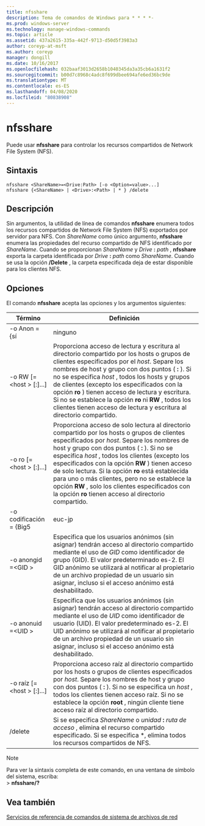 ```yaml
---
title: nfsshare
description: Tema de comandos de Windows para * * * *-
ms.prod: windows-server
ms.technology: manage-windows-commands
ms.topic: article
ms.assetid: 437a2615-335a-442f-9713-d50d5f3983a3
author: coreyp-at-msft
ms.author: coreyp
manager: dongill
ms.date: 10/16/2017
ms.openlocfilehash: 032baaf3013d2658b1040345da3a35cb6a1631f2
ms.sourcegitcommit: b00d7c8968c4adc8f699dbee694afe6ed36bc9de
ms.translationtype: MT
ms.contentlocale: es-ES
ms.lasthandoff: 04/08/2020
ms.locfileid: "80838908"
---
```

# <a name="nfsshare"></a>nfsshare



Puede usar **nfsshare** para controlar los recursos compartidos de Network File System (NFS).

## <a name="syntax"></a>Sintaxis

```
nfsshare <ShareName>=<Drive:Path> [-o <Option=value>...]
nfsshare {<ShareName> | <Drive>:<Path> | * } /delete
```

## <a name="description"></a>Descripción

Sin argumentos, la utilidad de línea de comandos **nfsshare** enumera todos los recursos compartidos de Network File System (NFS) exportados por servidor para NFS. Con *ShareName* como único argumento, **nfsshare** enumera las propiedades del recurso compartido de NFS identificado por *ShareName*. Cuando se proporcionan *ShareName* y <em>Drive</em> **:** <em>path</em> , **nfsshare** exporta la carpeta identificada por <em>Drive</em> **:** <em>path</em> como *ShareName*. Cuando se usa la opción **/Delete** , la carpeta especificada deja de estar disponible para los clientes NFS.

## <a name="options"></a>Opciones

El comando **nfsshare** acepta las opciones y los argumentos siguientes:


|             Término              |                                                                                                                                                                                                                      Definición                                                                                                                                                                                                                       |
|-------------------------------|-------------------------------------------------------------------------------------------------------------------------------------------------------------------------------------------------------------------------------------------------------------------------------------------------------------------------------------------------------------------------------------------------------------------------------------------------------|
|         -o Anon = {sí          |                                                                                                                                                                                                                          ninguno                                                                                                                                                                                                                          |
|  -o RW [=\<host > [:<Host>]...]  |                       Proporciona acceso de lectura y escritura al directorio compartido por los hosts o grupos de clientes especificados por el *host*. Separe los nombres de host y grupo con dos puntos ( **:** ). Si no se especifica *host* , todos los hosts y grupos de clientes (excepto los especificados con la opción **ro** ) tienen acceso de lectura y escritura. Si no se establece la opción **ro** ni **RW** , todos los clientes tienen acceso de lectura y escritura al directorio compartido.                       |
|  -o ro [=\<host > [:<Host>]...]  | Proporciona acceso de solo lectura al directorio compartido por los hosts o grupos de clientes especificados por *host*. Separe los nombres de host y grupo con dos puntos ( **:** ). Si no se especifica *host* , todos los clientes (excepto los especificados con la opción **RW** ) tienen acceso de solo lectura. Si la opción **ro** está establecida para uno o más clientes, pero no se establece la opción **RW** , solo los clientes especificados con la opción **ro** tienen acceso al directorio compartido. |
|       -o codificación = {Big5       |                                                                                                                                                                                                                        euc-jp                                                                                                                                                                                                                         |
|       -o anongid =\<GID >       |                                                                                     Especifica que los usuarios anónimos (sin asignar) tendrán acceso al directorio compartido mediante el uso de *GID* como identificador de grupo (GID). El valor predeterminado es-2. El GID anónimo se utilizará al notificar al propietario de un archivo propiedad de un usuario sin asignar, incluso si el acceso anónimo está deshabilitado.                                                                                      |
|      -o anonuid =\<UID >       |                                                                                      Especifica que los usuarios anónimos (sin asignar) tendrán acceso al directorio compartido mediante el uso de *UID* como identificador de usuario (UID). El valor predeterminado es-2. El UID anónimo se utilizará al notificar al propietario de un archivo propiedad de un usuario sin asignar, incluso si el acceso anónimo está deshabilitado.                                                                                      |
| -o raíz [=\<host > [:<Host>]...] |                                                                         Proporciona acceso raíz al directorio compartido por los hosts o grupos de clientes especificados por *host*. Separe los nombres de host y grupo con dos puntos ( **:** ). Si no se especifica un *host* , todos los clientes tienen acceso raíz. Si no se establece la opción **root** , ningún cliente tiene acceso raíz al directorio compartido.                                                                         |
|            /delete            |                                                                                                                                                       Si se especifica *ShareName* o <em>unidad</em> **:** <em>ruta de acceso</em> , elimina el recurso compartido especificado. Si se especifica \*, elimina todos los recursos compartidos de NFS.                                                                                                                                                       |

> [!NOTE]
> Para ver la sintaxis completa de este comando, en una ventana de símbolo del sistema, escriba:</br>> **nfsshare/?**

## <a name="see-also"></a>Vea también

[Servicios de referencia de comandos de sistema de archivos de red](services-for-network-file-system-command-reference.md)